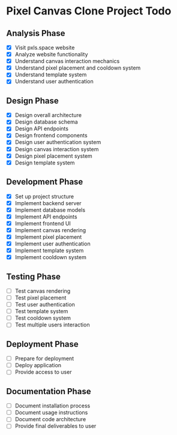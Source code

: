 # Pixel Canvas Clone Project Todo

## Analysis Phase
- [x] Visit pxls.space website
- [x] Analyze website functionality
- [x] Understand canvas interaction mechanics
- [x] Understand pixel placement and cooldown system
- [x] Understand template system
- [x] Understand user authentication

## Design Phase
- [x] Design overall architecture
- [x] Design database schema
- [x] Design API endpoints
- [x] Design frontend components
- [x] Design user authentication system
- [x] Design canvas interaction system
- [x] Design pixel placement system
- [x] Design template system

## Development Phase
- [x] Set up project structure
- [x] Implement backend server
- [x] Implement database models
- [x] Implement API endpoints
- [x] Implement frontend UI
- [x] Implement canvas rendering
- [x] Implement pixel placement
- [x] Implement user authentication
- [x] Implement template system
- [x] Implement cooldown system

## Testing Phase
- [ ] Test canvas rendering
- [ ] Test pixel placement
- [ ] Test user authentication
- [ ] Test template system
- [ ] Test cooldown system
- [ ] Test multiple users interaction

## Deployment Phase
- [ ] Prepare for deployment
- [ ] Deploy application
- [ ] Provide access to user

## Documentation Phase
- [ ] Document installation process
- [ ] Document usage instructions
- [ ] Document code architecture
- [ ] Provide final deliverables to user
